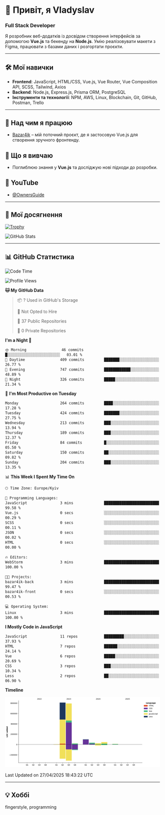# 👋 Привіт, я Vladyslav  
### Full Stack Developer  

Я розробник веб-додатків із досвідом створення інтерфейсів за допомогою **Vue.js** та бекенду на **Node.js**. Умію реалізовувати макети з Figma, працювати з базами даних і розгортати проєкти.

---

## 🛠 Мої навички  
- **Frontend**: JavaScript, HTML/CSS, Vue.js, Vue Router, Vue Composition API, SCSS, Tailwind, Axios  
- **Backend**: Node.js, Express.js, Prisma ORM, PostgreSQL  
- **Інструменти та технології**: NPM, AWS, Linux, Blockchain, Git, GitHub, Postman, Trello  

---

## 🔭 Над чим я працюю  
- [Bazar4ik](https://github.com/owner6/bazar4ik-front) – мій поточний проєкт, де я застосовую Vue.js для створення зручного фронтенду.

## 🌱 Що я вивчаю  
- Поглиблюю знання у **Vue.js** та досліджую нові підходи до розробки.

## 🎥 YouTube  
- [@OwnersGuide](https://www.youtube.com/@OwnersGuide-)
  
---

## 🌟 Мої досягнення  
[![Trophy](https://github-profile-trophy.vercel.app/?username=owner6&theme=default)](https://github.com/ryo-ma/github-profile-trophy)

<div align="left">
  <img src="https://github-readme-stats.vercel.app/api?username=owner6&show_icons=true&theme=default" alt="GitHub Stats"/>
</div>

---

## 📊 GitHub Статистика  
<!--START_SECTION:waka-->
![Code Time](http://img.shields.io/badge/Code%20Time-52%20hrs-blue)

![Profile Views](http://img.shields.io/badge/Profile%20Views-0-blue)

**🐱 My GitHub Data** 

> 📦 ? Used in GitHub's Storage 
 > 
> 🚫 Not Opted to Hire
 > 
> 📜 37 Public Repositories 
 > 
> 🔑 0 Private Repositories 
 > 
**I'm a Night 🦉** 

```text
🌞 Morning                46 commits          █░░░░░░░░░░░░░░░░░░░░░░░░   03.01 % 
🌆 Daytime                409 commits         ███████░░░░░░░░░░░░░░░░░░   26.77 % 
🌃 Evening                747 commits         ████████████░░░░░░░░░░░░░   48.89 % 
🌙 Night                  326 commits         █████░░░░░░░░░░░░░░░░░░░░   21.34 % 
```
📅 **I'm Most Productive on Tuesday** 

```text
Monday                   264 commits         ████░░░░░░░░░░░░░░░░░░░░░   17.28 % 
Tuesday                  424 commits         ███████░░░░░░░░░░░░░░░░░░   27.75 % 
Wednesday                213 commits         ███░░░░░░░░░░░░░░░░░░░░░░   13.94 % 
Thursday                 189 commits         ███░░░░░░░░░░░░░░░░░░░░░░   12.37 % 
Friday                   84 commits          █░░░░░░░░░░░░░░░░░░░░░░░░   05.50 % 
Saturday                 150 commits         ██░░░░░░░░░░░░░░░░░░░░░░░   09.82 % 
Sunday                   204 commits         ███░░░░░░░░░░░░░░░░░░░░░░   13.35 % 
```


📊 **This Week I Spent My Time On** 

```text
🕑︎ Time Zone: Europe/Kyiv

💬 Programming Languages: 
JavaScript               3 mins              █████████████████████████   99.58 % 
Vue.js                   0 secs              ░░░░░░░░░░░░░░░░░░░░░░░░░   00.29 % 
SCSS                     0 secs              ░░░░░░░░░░░░░░░░░░░░░░░░░   00.11 % 
JSON                     0 secs              ░░░░░░░░░░░░░░░░░░░░░░░░░   00.02 % 
HTML                     0 secs              ░░░░░░░░░░░░░░░░░░░░░░░░░   00.00 % 

🔥 Editors: 
WebStorm                 3 mins              █████████████████████████   100.00 % 

🐱‍💻 Projects: 
bazar4ik-back            3 mins              █████████████████████████   99.47 % 
bazar4ik-front           0 secs              ░░░░░░░░░░░░░░░░░░░░░░░░░   00.53 % 

💻 Operating System: 
Linux                    3 mins              █████████████████████████   100.00 % 
```

**I Mostly Code in JavaScript** 

```text
JavaScript               11 repos            █████████░░░░░░░░░░░░░░░░   37.93 % 
HTML                     7 repos             ██████░░░░░░░░░░░░░░░░░░░   24.14 % 
Vue                      6 repos             █████░░░░░░░░░░░░░░░░░░░░   20.69 % 
CSS                      3 repos             ███░░░░░░░░░░░░░░░░░░░░░░   10.34 % 
Less                     2 repos             ██░░░░░░░░░░░░░░░░░░░░░░░   06.90 % 
```



**Timeline**

![Lines of Code chart](https://raw.githubusercontent.com/owner6/owner6/main/assets/bar_graph.png)


 Last Updated on 27/04/2025 18:43:22 UTC
<!--END_SECTION:waka-->




---

## 💡 Хоббі  
fingerstyle, programming  
